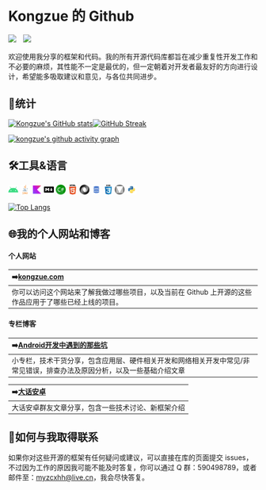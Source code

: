 # Kongzue 的 Github

<img src="https://img.shields.io/badge/Android-Programmer-green?style=for-the-badge&logo=android" />　<img src="https://img.shields.io/badge/UI-Designer-blue?style=for-the-badge&logo=Material-Design" />　

欢迎使用我分享的框架和代码。我的所有开源代码库都旨在减少重复性开发工作和不必要的麻烦，其性能不一定是最优的，但一定朝着对开发者最友好的方向进行设计，希望能多吸取建议和意见，与各位共同进步。

## 🚀统计

[![Kongzue's GitHub stats](https://github-readme-stats.vercel.app/api?username=kongzue&show_icons=true)](https://github.com/kongzue/)[![GitHub Streak](https://github-readme-streak-stats.herokuapp.com?user=kongzue&locale=zh)](https://git.io/streak-stats)

[![kongzue's github activity graph](https://activity-graph.herokuapp.com/graph?username=kongzue&bg_color=ffffff&color=5194F0&line=5194F0&point=5194F0&area_color=D5E5FA&area=true&hide_border=true)](https://github.com/kongzue)

## 🛠️工具&语言

<code><img height="20" src="https://raw.githubusercontent.com/kongzue/kongzue/main/res/android.png"></code> <code><img height="20" src="https://raw.githubusercontent.com/kongzue/kongzue/main/res/java.png"></code> <code><img height="20" src="https://raw.githubusercontent.com/kongzue/kongzue/main/res/i_kotlin.png"></code> <code><img height="20" src="https://raw.githubusercontent.com/kongzue/kongzue/main/res/markdown.png"></code> <code><img height="20" src="https://raw.githubusercontent.com/kongzue/kongzue/main/res/csharp.png"></code> <code><img height="20" src="https://raw.githubusercontent.com/kongzue/kongzue/main/res/html.png"></code> <code><img height="20" src="https://raw.githubusercontent.com/kongzue/kongzue/main/res/json.png"></code> <code><img height="20" src="https://raw.githubusercontent.com/kongzue/kongzue/main/res/sql.png"></code> <code><img height="20" src="https://raw.githubusercontent.com/kongzue/kongzue/main/res/css.png"></code> <code><img height="20" src="https://raw.githubusercontent.com/kongzue/kongzue/main/res/material-design.png"></code> <code><img height="20" src="https://raw.githubusercontent.com/kongzue/kongzue/main/res/python.png"></code>

[![Top Langs](https://github-readme-stats.vercel.app/api/top-langs/?username=kongzue&layout=compact)](https://github.com/kongzue)

## 🌐我的个人网站和博客

#### 个人网站 

| ➡️[kongzue.com](https://www.kongzue.com)                      |
| :----------------------------------------------------------- |
| 你可以访问这个网站来了解我做过哪些项目，以及当前在 Github 上开源的这些作品应用于了哪些已经上线的项目。 |

#### 专栏博客 

| ➡️[Android开发中遇到的那些坑](https://xiaozhuanlan.com/kongzue) |
| :----------------------------------------------------------- |
| 小专栏，技术干货分享，包含应用层、硬件相关开发和网络相关开发中常见/非常见错误，排查办法及原因分析，以及一些基础介绍文章 |

| ➡️[大话安卓](https://xiaozhuanlan.com/dahuaandroid) |
| :------------------------------------------------- |
| 大话安卓群友文章分享，包含一些技术讨论、新框架介绍 |

## 📧如何与我取得联系

如果你对这些开源的框架有任何疑问或建议，可以直接在库的页面提交 issues，不过因为工作的原因我可能不能及时答复，你可以通过 Q 群：590498789，或者邮件至：myzcxhh@live.cn，我会尽快答复。
